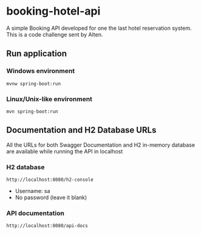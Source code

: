 # booking-hotel-api

A simple Booking API developed for one the last hotel reservation system. This is a code challenge sent by Alten.

## Run application

### Windows environment

`mvnw spring-boot:run`

### Linux/Unix-like environment

`mvn spring-boot:run`

## Documentation and H2 Database URLs

All the URLs for both Swagger Documentation and H2 in-memory database are available while running the API in localhost

### H2 database

`http://localhost:8080/h2-console`

* Username: sa
* No password (leave it blank)

### API documentation

`http://localhost:8080/api-docs`

